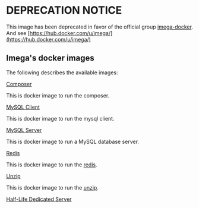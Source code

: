 # DEPRECATION NOTICE

This image has been deprecated in favor of the official group [imega-docker](https://github.com/imega-docker). And see  [https://hub.docker.com/u/imega/](https://hub.docker.com/u/imega/) 

## Imega's docker images

The following describes the available images:

[Composer](https://github.com/iMega/docker-images/tree/master/composer)

This is docker image to run the composer.

[MySQL Client](https://github.com/iMega/docker-images/tree/master/mysql-client)

This is docker image to run the mysql client.

[MySQL Server](https://github.com/iMega/mysql)

This is docker image to run a MySQL database server.

[Redis](https://github.com/iMega/docker-images/tree/master/redis)

This is docker image to run the [redis](http://redis.io).

[Unzip](https://github.com/iMega/docker-images/tree/master/unzip)

This is docker image to run the [unzip](http://www.info-zip.org/UnZip.html).

[Half-Life Dedicated Server](https://github.com/iMega/docker-images/tree/master/hlds)
